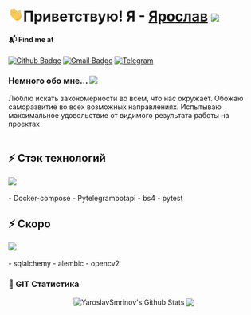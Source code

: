 <h1> <img src="https://raw.githubusercontent.com/ABSphreak/ABSphreak/master/gifs/Hi.gif" width="30px">Приветствую! Я - <a href="https://github.com/YaroslavSmrinov">Ярослав</a> <img src="https://emojis.slackmojis.com/emojis/images/1531849430/4246/blob-sunglasses.gif?1531849430" width="30px"></h1>
</h1>

#### 📬 Find me at
[![Github Badge](https://img.shields.io/badge/-Github-black?style=flat-square&logo=github&link=https://github.com/YaroslavSmrinov)](https://github.com/YaroslavSmrinov/YaroslavSmrinov) 
[![Gmail Badge](https://img.shields.io/badge/-Gmail-d14836?style=flat-square&logo=Gmail&logoColor=white&link=mailto:yar_smir@mail.ru)](mailto:yar_smir@mail.ru)
[![Telegram](https://img.shields.io/badge/telegram-1DA1F2.svg?style=for-the-badge&logo=telegram&logoColor=ffffff)](https://t.me/irs_sm)


### Немного обо мне...  <img src="https://media.giphy.com/media/VgCDAzcKvsR6OM0uWg/giphy.gif" width="50"> 
Люблю искать закономерности во всем, что нас окружает. Обожаю саморазвитие во всех возможных направлениях. Испытываю максимальное удовольствие от видимого результата работы на проектах <br/><br/>




## ⚡️ Стэк технологий

<p >
  <a href="https://skillicons.dev">
    <img src="https://skillicons.dev/icons?i=git,py,django,docker,postgres,html,sqlite" />
  </a>
</p>
- Docker-compose
- Pytelegrambotapi
- bs4
- pytest

## ⚡️ Скоро

<p >
  <a href="https://skillicons.dev">
    <img src="https://skillicons.dev/icons?i=flask,fastapi" />
  </a>
</p>
- sqlalchemy
- alembic
- opencv2

### 🚀 GIT Статистика
<p align="center">
<img align="center" src="https://github-readme-stats.vercel.app/api?username=YaroslavSmrinov&show_icons=true&line_height=21&theme=react" alt="YaroslavSmrinov's Github Stats" />
<img align="center" src="https://github-readme-stats.vercel.app/api/top-langs/?username=YaroslavSmrinov&theme=react&line_height=27&layout=compact" />
</p>
